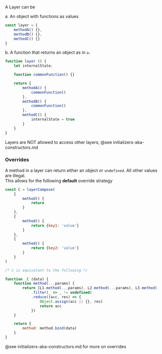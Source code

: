 A Layer can be 

a. An object with functions as values

```javascript
const layer = {
    methodA() {},
    methodB() {},
    methodC() {}
}
```

b. A function that returns an object as in `a.`
```javascript
function layer () {
    let internalState;

    function commonFunction() {}

    return {
        methodA() {
            commonFunction()
        },
        methodB() {
            commonFunction()
        },
        methodC() {
            internalState = true
        }
    }
}
```

Layers are NOT allowed to access other layers; @see initializers-aka-constructors.md

### Overrides

A method in a layer can return either an object or `undefined`. All other values are illegal.  
This allows for the following **default** override strategy

```javascript
const C = layerCompose(
    {
        method() {
            return
        }   
    },
    {
        method() {
            return {key1: 'value'}
        }   
    },
    {
        method() {
            return {key2: 'value'}
        }   
    }
)

/* C is equivalent to the following */

function _C (data) {
    function method(...params) {
        return [L1.method(...params), L2.method(...params), L3.method(...params)]
            .filter(_ => _ != undefined)
            .reduce((acc, res) => {
                Object.assign(acc || {}, res)
                return acc
            })
    }

    return {
        method: method.bind(data)
    }
}
```

@see initializers-aka-constructors.md for more on overrides
